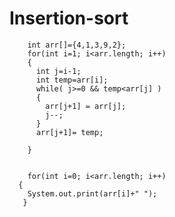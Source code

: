 # Insertion-sort


        int arr[]={4,1,3,9,2};
        for(int i=1; i<arr.length; i++)
        {
          int j=i-1;
          int temp=arr[i];
          while( j>=0 && temp<arr[j] )
          {
            arr[j+1] = arr[j];
            j--;
          }
          arr[j+1]= temp;
          
        }
        
        
        for(int i=0; i<arr.length; i++)
      {
        System.out.print(arr[i]+" ");
       }
